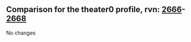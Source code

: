 ## Comparison for the theater0 profile, rvn: [2666](https://github.com/PRO100KatYT/FortniteProfileRevisions/tree/main/profiles/theater0/2666%20theater0.json)-[2668](https://github.com/PRO100KatYT/FortniteProfileRevisions/tree/main/profiles/theater0/2668%20theater0.json)

No changes
